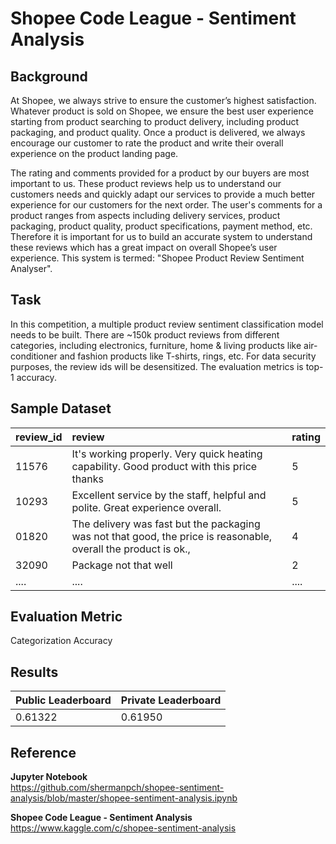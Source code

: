 # Shopee Code League - Sentiment Analysis

## Background
At Shopee, we always strive to ensure the customer’s highest satisfaction. Whatever product is sold on Shopee, we ensure the best user experience starting from product searching to product delivery, including product packaging, and product quality. Once a product is delivered, we always encourage our customer to rate the product and write their overall experience on the product landing page.

The rating and comments provided for a product by our buyers are most important to us. These product reviews help us to understand our customers needs and quickly adapt our services to provide a much better experience for our customers for the next order. The user's comments for a product ranges from aspects including delivery services, product packaging, product quality, product specifications, payment method, etc. Therefore it is important for us to build an accurate system to understand these reviews which has a great impact on overall Shopee’s user experience. This system is termed: "Shopee Product Review Sentiment Analyser".

## Task
In this competition, a multiple product review sentiment classification model needs to be built. There are ~150k product reviews from different categories, including electronics, furniture, home & living products like air-conditioner and fashion products like T-shirts, rings, etc. For data security purposes, the review ids will be desensitized. The evaluation metrics is top-1 accuracy.

## Sample Dataset
|review_id|review|rating|
|:---|:---|:---|
|11576|It's working properly. Very quick heating capability. Good product with this price thanks|5|
|10293|Excellent service by the staff, helpful and polite. Great experience overall.|5|
|01820|The delivery was fast but the packaging was not that good, the price is reasonable, overall the product is ok.,|4|
|32090|Package not that well|2|
|....|....|....|

## Evaluation Metric
Categorization Accuracy

## Results
|Public Leaderboard|Private Leaderboard|
|:---|:---|
|0.61322|0.61950|

## Reference
**Jupyter Notebook**
<br>
https://github.com/shermanpch/shopee-sentiment-analysis/blob/master/shopee-sentiment-analysis.ipynb

**Shopee Code League - Sentiment Analysis**
<br>
https://www.kaggle.com/c/shopee-sentiment-analysis
